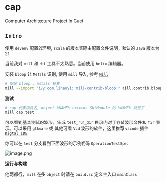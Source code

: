 # cap

Computer Architecture Project In Guet

## `Intro`

使用 `devenv` 配置的环境, `scala` 的版本实际由配置文件说明，默认的 `Java` 版本为 21

当前我对 `mill` 和 `sbt` 工具不太熟悉。当前使用 `helix` 编辑器。

安装 `bloop` 让 `Metals` 识别, 使用 `mill` 导入, 参考 [`Mill`](https://scalameta.org/metals/docs/build-tools/mill/)

```Bash
# 安装 bloop , metals 狂喜
mill --import "ivy:com.lihaoyi::mill-contrib-bloop:" mill.contrib.bloop.Bloop/install
```

**测试**


```Bash
# cap 代表项目名, object %NAME% extends SbtModule 的 %NAME% 就是了
mill cap.test
```

可以看到基本测试的波形，生成 `test_run_dir` 目录内对于存放波形文件和 `fir` 表示。可以采用 `gtkware` 或 其他可看 `Vcd` 波形的软件，这里推荐 `vscode` 插件[`Digtal IDE`](https://marketplace.visualstudio.com/items?itemName=sterben.fpga-support)


你可以在 `test` 分支看到下面波形的示例代码 `OperationTestSpec`

![image.png](https://s2.loli.net/2024/07/03/bJwlNYI2g8Mpyo5.png)

**运行与构建**

他两都行，`mill` 在多 `object` 时请在 `build.sc` 定义主入口 `mainClass`
